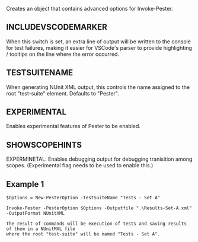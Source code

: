 Creates an object that contains advanced options for Invoke-Pester.

INCLUDEVSCODEMARKER
----------
When this switch is set, an extra line of output will be written to the console for test failures, making it easier for VSCode's parser to provide highlighting / tooltips on the line where the error occurred.

TESTSUITENAME
----------
When generating NUnit XML output, this controls the name assigned to the root "test-suite" element.  Defaults to "Pester".

EXPERIMENTAL
----------
Enables experimental features of Pester to be enabled.

SHOWSCOPEHINTS
----------
EXPERMINETAL: Enables debugging output for debugging tranisition among scopes. (Experimental flag needs to be used to enable this.)

Example 1
---------
    $Options = New-PesterOption -TestSuiteName "Tests - Set A"

    Invoke-Pester -PesterOption $Options -Outputfile ".\Results-Set-A.xml" -OutputFormat NUnitXML

    The result of commands will be execution of tests and saving results of them in a NUnitMXL file
    where the root "test-suite" will be named "Tests - Set A".

